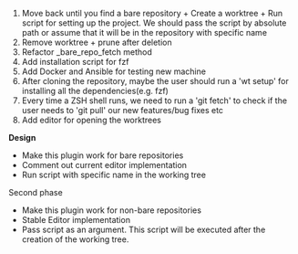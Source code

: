 1. Move back until you find a bare repository + Create a worktree + Run script for setting up the project. We should pass the script by absolute path or assume that it will be in the repository with specific name
2. Remove worktree + prune after deletion
3. Refactor \_bare_repo_fetch method
4. Add installation script for fzf
5. Add Docker and Ansible for testing new machine
6. After cloning the repository, maybe the user should run a 'wt setup' for installing all the dependencies(e.g. fzf)
7. Every time a ZSH shell runs, we need to run a 'git fetch' to check if the user needs to 'git pull' our new features/bug fixes etc
8. Add editor for opening the worktrees

**Design**

-   Make this plugin work for bare repositories
-   Comment out current editor implementation
-   Run script with specific name in the working tree

Second phase

-   Make this plugin work for non-bare repositories
-   Stable Editor implementation
-   Pass script as an argument. This script will be executed after the creation of the working tree.
